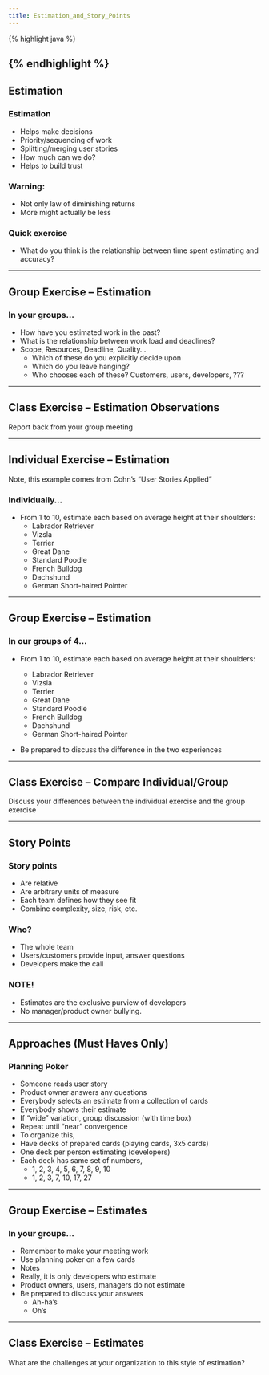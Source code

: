 ```yaml
---
title: Estimation_and_Story_Points
---
```

{% highlight java %}
   
{% endhighlight %}
----
## Estimation
### Estimation
* Helps make decisions
* Priority/sequencing of work
* Splitting/merging user stories
* How much can we do?
* Helps to build trust

### Warning:
* Not only law of diminishing returns
* More might actually be less

### Quick exercise
* What do you think is the relationship between time spent estimating and accuracy?

----
## Group Exercise – Estimation
### In your groups…
* How have you estimated work in the past?
* What is the relationship between work load and deadlines?
* Scope, Resources, Deadline, Quality…
  * Which of these do you explicitly decide upon
  * Which do you leave hanging?
  * Who chooses each of these? Customers, users, developers, ???

----
## Class Exercise – Estimation Observations
Report back from your group meeting

----
## Individual Exercise – Estimation
Note, this example comes from Cohn’s “User Stories Applied”

### Individually…
* From 1 to 10, estimate each based on average height at their shoulders:
  * Labrador Retriever
  * Vizsla
  * Terrier
  * Great Dane
  * Standard Poodle
  * French Bulldog
  * Dachshund
  * German Short-haired Pointer

----
## Group Exercise – Estimation
### In our groups of 4…
* From 1 to 10, estimate each based on average height at their shoulders:
  * Labrador Retriever
  * Vizsla
  * Terrier
  * Great Dane
  * Standard Poodle
  * French Bulldog
  * Dachshund
  * German Short-haired Pointer

* Be prepared to discuss the difference in the two experiences

----
## Class Exercise – Compare Individual/Group
Discuss your differences between the individual exercise and the group exercise

----
## Story Points
### Story points
* Are relative
* Are arbitrary units of measure
* Each team defines how they see fit
* Combine complexity, size, risk, etc.

### Who?
* The whole team
* Users/customers provide input, answer questions
* Developers make the call

### NOTE!
* Estimates are the exclusive purview of developers
* No manager/product owner bullying.

----
## Approaches (Must Haves Only)
### Planning Poker
* Someone reads user story
* Product owner answers any questions
* Everybody selects an estimate from a collection of cards
* Everybody shows their estimate
* If “wide” variation, group discussion (with time box)
* Repeat until “near” convergence
* To organize this, 
* Have decks of prepared cards (playing cards, 3x5 cards)
* One deck per person estimating (developers)
* Each deck has same set of numbers, 
  * 1, 2, 3, 4, 5, 6, 7, 8, 9, 10
  * 1, 2, 3, 7, 10, 17, 27

----
## Group Exercise – Estimates
### In your groups…
* Remember to make your meeting work
* Use planning poker on a few cards
* Notes
* Really, it is only developers who estimate
* Product owners, users, managers do not estimate
* Be prepared to discuss your answers
  * Ah-ha’s
  * Oh’s

----
## Class Exercise – Estimates
What are the challenges at your organization to this style of estimation?

